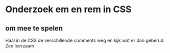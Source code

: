 # Onderzoek em en rem in CSS 

## om mee te spelen 

Haal in de CSS de verschillende comments weg en kijk wat er dan geberud.
Zee leerzaam